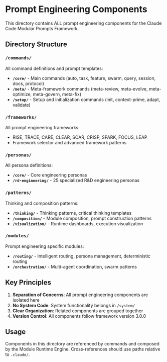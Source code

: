 # Prompt Engineering Components

This directory contains ALL prompt engineering components for the Claude Code Modular Prompts Framework.

## Directory Structure

### `/commands/`
All command definitions and prompt templates:
- **`/core/`** - Main commands (auto, task, feature, swarm, query, session, docs, protocol)
- **`/meta/`** - Meta-framework commands (meta-review, meta-evolve, meta-optimize, meta-govern, meta-fix)
- **`/setup/`** - Setup and initialization commands (init, context-prime, adapt, validate)

### `/frameworks/`
All prompt engineering frameworks:
- RISE, TRACE, CARE, CLEAR, SOAR, CRISP, SPARK, FOCUS, LEAP
- Framework selector and advanced framework patterns

### `/personas/`
All persona definitions:
- **`/core/`** - Core engineering personas
- **`/rd-engineering/`** - 25 specialized R&D engineering personas

### `/patterns/`
Thinking and composition patterns:
- **`/thinking/`** - Thinking patterns, critical thinking templates
- **`/composition/`** - Module composition, prompt construction patterns
- **`/visualization/`** - Runtime dashboards, execution visualization

### `/modules/`
Prompt engineering specific modules:
- **`/routing/`** - Intelligent routing, persona management, deterministic routing
- **`/orchestration/`** - Multi-agent coordination, swarm patterns

## Key Principles

1. **Separation of Concerns**: All prompt engineering components are isolated here
2. **No System Code**: System functionality belongs in `/system/`
3. **Clear Organization**: Related components are grouped together
4. **Version Control**: All components follow framework version 3.0.0

## Usage

Components in this directory are referenced by commands and composed by the Module Runtime Engine.
Cross-references should use paths relative to `.claude/`.